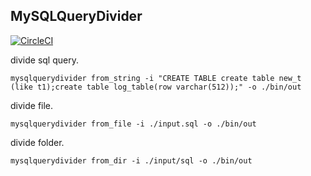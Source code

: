 ## MySQLQueryDivider

[![CircleCI](https://circleci.com/gh/guitarrapc/MySQLQueryDivider.svg?style=svg)](https://circleci.com/gh/guitarrapc/MySQLQueryDivider)

divide sql query.

```shell
mysqlquerydivider from_string -i "CREATE TABLE create table new_t  (like t1);create table log_table(row varchar(512));" -o ./bin/out
```

divide file.

```shell
mysqlquerydivider from_file -i ./input.sql -o ./bin/out
```

divide folder.

```shell
mysqlquerydivider from_dir -i ./input/sql -o ./bin/out
```